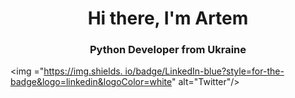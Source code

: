 <div id="header" align="center">

<h1>Hi there, I'm Artem</h1>
<h3>Python Developer from Ukraine</h3>
</div>
<a ="Twitter-url">

<img ="[https://img.shields. io/badge/LinkedIn-blue?style=for-the-
badge&logo=linkedin&logoColor=white](https://img.shields.io/badge/Twitter-%20-%20?style=social&logo=Twitter&logoColor=black&labelColor=LightSlateGray&color=DarkSlateGray&link=https%3A%2F%2Fx.com%2Frozghrom
)" alt="Twitter"/>
</a>


<!--
**rozghrom/rozghrom** is a ✨ _special_ ✨ repository because its `README.md` (this file) appears on your GitHub profile.

Here are some ideas to get you started:

- 🔭 I’m currently working on ...
- 🌱 I’m currently learning ...
- 👯 I’m looking to collaborate on ...
- 🤔 I’m looking for help with ...
- 💬 Ask me about ...
- 📫 How to reach me: ...
- 😄 Pronouns: ...
- ⚡ Fun fact: ...
-->
